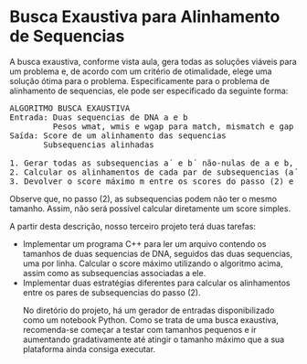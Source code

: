 # Busca Exaustiva para Alinhamento de Sequencias

A busca exaustiva, conforme vista aula, gera todas as soluções viáveis para um problema e, de acordo com um critério de otimalidade, elege uma
solução ótima para o problema. Especificamente para o problema de alinhamento de sequencias, ele pode ser especificado da seguinte forma:

<pre>
ALGORITMO BUSCA EXAUSTIVA
Entrada: Duas sequencias de DNA a e b
         Pesos wmat, wmis e wgap para match, mismatch e gap respectivamente
Saída: Score de um alinhamento das sequencias
       Subsequencias alinhadas

1. Gerar todas as subsequencias a´ e b´ não-nulas de a e b, respectivamente.
2. Calcular os alinhamentos de cada par de subsequencias (a´, b´) com os pesos wmat, wmis e wgap
3. Devolver o score máximo m entre os scores do passo (2) e as subsequencias associadas a ele
</pre>

Observe que, no passo (2), as subsequencias podem não ter o mesmo tamanho. Assim, não será possível calcular diretamente um score simples.


A partir desta descrição, nosso terceiro projeto terá duas tarefas:

<ul>
  <li> Implementar um programa C++ para ler um arquivo contendo os tamanhos de duas sequencias de DNA, seguidos das duas sequencias, uma por linha. Calcular o score máximo utilizando o algoritmo acima, assim como as subsequencias associadas a ele. 
  <li> Implementar duas estratégias diferentes para calcular os alinhamentos entre os pares de subsequencias do passo (2).

No diretório do projeto, há um gerador de entradas disponibilizado como um notebook Python. Como se trata de uma busca exaustiva, recomenda-se começar a testar com tamanhos pequenos e 
    ir aumentando gradativamente até atingir o tamanho máximo que a sua plataforma ainda consiga executar. 

